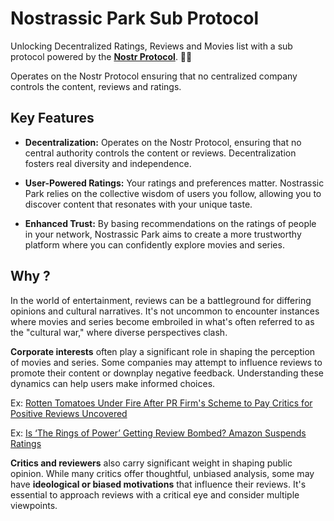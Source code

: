 # Nostrassic Park Sub Protocol
Unlocking Decentralized Ratings, Reviews and Movies list with a sub protocol powered by the [**Nostr Protocol**](https://github.com/nostr-protocol/nostr). 🍿🦖

Operates on the Nostr Protocol ensuring that no centralized company controls the content, reviews and ratings.

## Key Features

- **Decentralization:** Operates on the Nostr Protocol, ensuring that no central authority controls the content or reviews. Decentralization fosters real diversity and independence.

- **User-Powered Ratings:** Your ratings and preferences matter. Nostrassic Park relies on the collective wisdom of users you follow, allowing you to discover content that resonates with your unique taste.

- **Enhanced Trust:** By basing recommendations on the ratings of people in your network, Nostrassic Park aims to create a more trustworthy platform where you can confidently explore movies and series.

## Why ?

In the world of entertainment, reviews can be a battleground for differing opinions and cultural narratives. It's not uncommon to encounter instances where movies and series become embroiled in what's often referred to as the "cultural war," where diverse perspectives clash.

**Corporate interests** often play a significant role in shaping the perception of movies and series. Some companies may attempt to influence reviews to promote their content or downplay negative feedback. Understanding these dynamics can help users make informed choices.

Ex: [Rotten Tomatoes Under Fire After PR Firm's Scheme to Pay Critics for Positive Reviews Uncovered](https://www.ign.com/articles/rotten-tomatoes-under-fire-after-pr-firms-scheme-to-pay-critics-for-positive-reviews-uncovered)

Ex: [Is ‘The Rings of Power’ Getting Review Bombed? Amazon Suspends Ratings](https://www.hollywoodreporter.com/tv/tv-news/lord-of-the-rings-the-rings-of-power-amazon-review-bombed-1235211190/)

**Critics and reviewers** also carry significant weight in shaping public opinion. While many critics offer thoughtful, unbiased analysis, some may have **ideological or biased motivations** that influence their reviews. It's essential to approach reviews with a critical eye and consider multiple viewpoints.



